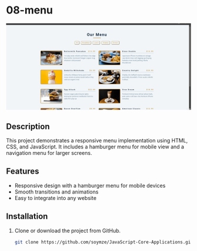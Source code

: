 # 08-menu
![menu](https://github.com/soymze/JavaScript-Core-Applications/blob/master/menu.gif)
## Description
This project demonstrates a responsive menu implementation using HTML, CSS, and JavaScript. It includes a hamburger menu for mobile view and a navigation menu for larger screens.

## Features
- Responsive design with a hamburger menu for mobile devices
- Smooth transitions and animations
- Easy to integrate into any website

## Installation
1. Clone or download the project from GitHub.
   ```bash
   git clone https://github.com/soymze/JavaScript-Core-Applications.git
